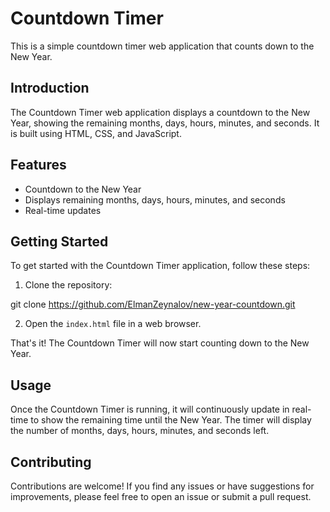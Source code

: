 # Countdown Timer

This is a simple countdown timer web application that counts down to the New Year.

## Introduction

The Countdown Timer web application displays a countdown to the New Year, showing the remaining months, days, hours, minutes, and seconds. It is built using HTML, CSS, and JavaScript.

## Features

- Countdown to the New Year
- Displays remaining months, days, hours, minutes, and seconds
- Real-time updates

## Getting Started

To get started with the Countdown Timer application, follow these steps:

1. Clone the repository:

git clone https://github.com/ElmanZeynalov/new-year-countdown.git


2. Open the `index.html` file in a web browser.

That's it! The Countdown Timer will now start counting down to the New Year.

## Usage

Once the Countdown Timer is running, it will continuously update in real-time to show the remaining time until the New Year. The timer will display the number of months, days, hours, minutes, and seconds left.

## Contributing

Contributions are welcome! If you find any issues or have suggestions for improvements, please feel free to open an issue or submit a pull request.
